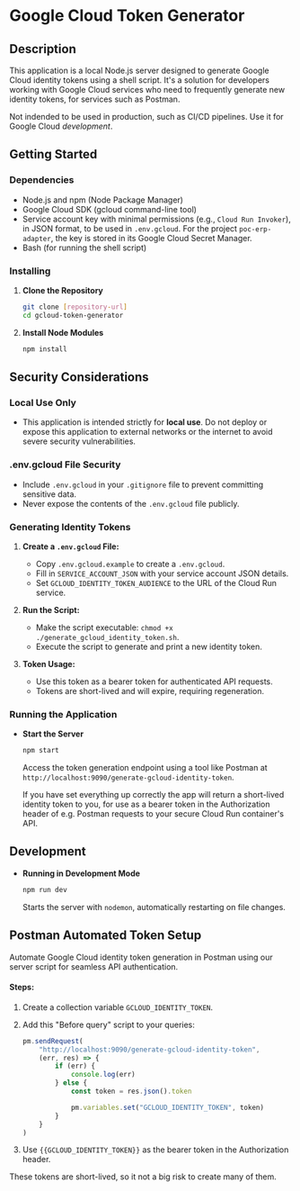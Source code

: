 # Google Cloud Token Generator

## Description

This application is a local Node.js server designed to generate Google Cloud identity tokens using a shell script. It's a solution for developers working with Google Cloud services who need to frequently generate new identity tokens, for services such as Postman.

Not indended to be used in production, such as CI/CD pipelines. Use it for Google Cloud _development_. 

## Getting Started

### Dependencies

- Node.js and npm (Node Package Manager)
- Google Cloud SDK (gcloud command-line tool)
- Service account key with minimal permissions (e.g., `Cloud Run Invoker`), in JSON format, to be used in `.env.gcloud`. For the project `poc-erp-adapter`, the key is stored in its Google Cloud Secret Manager.
- Bash (for running the shell script)

### Installing

1. **Clone the Repository**

   ```sh
   git clone [repository-url]
   cd gcloud-token-generator
   ```

2. **Install Node Modules**
   ```sh
   npm install
   ```

## Security Considerations

### Local Use Only

- This application is intended strictly for **local use**. Do not deploy or expose this application to external networks or the internet to avoid severe security vulnerabilities.

### .env.gcloud File Security

- Include `.env.gcloud` in your `.gitignore` file to prevent committing sensitive data.
- Never expose the contents of the `.env.gcloud` file publicly.

### Generating Identity Tokens

1. **Create a `.env.gcloud` File:**

   - Copy `.env.gcloud.example` to create a `.env.gcloud`.
   - Fill in `SERVICE_ACCOUNT_JSON` with your service account JSON details.
   - Set `GCLOUD_IDENTITY_TOKEN_AUDIENCE` to the URL of the Cloud Run service.

2. **Run the Script:**

   - Make the script executable: `chmod +x ./generate_gcloud_identity_token.sh`.
   - Execute the script to generate and print a new identity token.

3. **Token Usage:**
   - Use this token as a bearer token for authenticated API requests.
   - Tokens are short-lived and will expire, requiring regeneration.

### Running the Application

- **Start the Server**
  ```sh
  npm start
  ```
  Access the token generation endpoint using a tool like Postman at `http://localhost:9090/generate-gcloud-identity-token`.

  If you have set everything up correctly the app will return a short-lived identity token to you, for use as a bearer token in the Authorization header of e.g. Postman requests to your secure Cloud Run container's API.

## Development

- **Running in Development Mode**
  ```sh
  npm run dev
  ```
  Starts the server with `nodemon`, automatically restarting on file changes.

## Postman Automated Token Setup

Automate Google Cloud identity token generation in Postman using our server script for seamless API authentication.

#### Steps:

1. Create a collection variable `GCLOUD_IDENTITY_TOKEN`.

2. Add this "Before query" script to your queries:

    ```javascript
    pm.sendRequest(
        "http://localhost:9090/generate-gcloud-identity-token",
        (err, res) => {
            if (err) {
                console.log(err)
            } else {
                const token = res.json().token

                pm.variables.set("GCLOUD_IDENTITY_TOKEN", token)
            }
        }
    )
    ```

3. Use `{{GCLOUD_IDENTITY_TOKEN}}` as the bearer token in the Authorization header.

These tokens are short-lived, so it not a big risk to create many of them.

